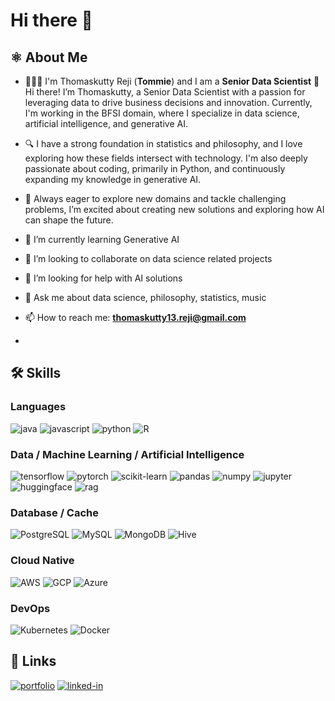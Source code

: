 # Hi there 👋

## ⚛️ About Me

- 👨🏻‍💻 I'm Thomaskutty Reji (**Tommie**) and I am a **Senior Data Scientist**
  👋 Hi there! I’m Thomaskutty, a Senior Data Scientist with a passion for leveraging data to drive business decisions and innovation. Currently, I'm working in the BFSI domain, where I specialize in data science, artificial intelligence, and generative AI.
- 🔍 I have a strong foundation in statistics and philosophy, and I love exploring how these fields intersect with technology. I'm also deeply passionate about coding, primarily in Python, and continuously expanding my knowledge in generative AI.
- 🚀 Always eager to explore new domains and tackle challenging problems, I’m excited about creating new solutions and exploring how AI can shape the future.

- 🌱 I’m currently learning Generative AI
- 👯 I’m looking to collaborate on data science related projects 
- 🤔 I’m looking for help with AI solutions
- 💬 Ask me about data science, philosophy, statistics, music
- 📫 How to reach me: **thomaskutty13.reji@gmail.com**
- 
## 🛠️ Skills

### Languages

![java](https://img.shields.io/badge/Java-ED8B00?style=for-the-badge&logo=openjdk&logoColor=white)
![javascript](https://img.shields.io/badge/JavaScript-323330?style=for-the-badge&logo=javascript&logoColor=F7DF1E)
![python](https://img.shields.io/badge/Python-3776AB?style=for-the-badge&logo=python&logoColor=white)
![R](https://img.shields.io/badge/R--Programming-FF4500?style=for-the-badge&logo=rag&logoColor=white)

### Data / Machine Learning / Artificial Intelligence

![tensorflow](https://img.shields.io/badge/TensorFlow-FF6F00?style=for-the-badge&logo=tensorflow&logoColor=white)
![pytorch](https://img.shields.io/badge/PyTorch-EE4C2C?style=for-the-badge&logo=pytorch&logoColor=white)
![scikit-learn](https://img.shields.io/badge/scikit--learn-F7931E?style=for-the-badge&logo=scikit-learn&logoColor=white)
![pandas](https://img.shields.io/badge/pandas-150458?style=for-the-badge&logo=pandas&logoColor=white)
![numpy](https://img.shields.io/badge/numpy-013243?style=for-the-badge&logo=numpy&logoColor=white)
![jupyter](https://img.shields.io/badge/Jupyter-F37626?style=for-the-badge&logo=jupyter&logoColor=white)
![huggingface](https://img.shields.io/badge/Hugging_Face-FFAE10?style=for-the-badge&logo=huggingface&logoColor=white)
![rag](https://img.shields.io/badge/Retrieval--Augmented%20Generation-FF4500?style=for-the-badge&logo=rag&logoColor=white)

### Database / Cache

![PostgreSQL](https://img.shields.io/badge/PostgreSQL-316192?style=for-the-badge&logo=postgresql&logoColor=white)
![MySQL](https://img.shields.io/badge/MySQL-00000F?style=for-the-badge&logo=mysql&logoColor=white)
![MongoDB](https://img.shields.io/badge/MongoDB-4EA94B?style=for-the-badge&logo=mongodb&logoColor=white)
![Hive](https://img.shields.io/badge/Hive-FF4500?style=for-the-badge&logo=rag&logoColor=white)
### Cloud Native

![AWS](https://img.shields.io/badge/Amazon%20AWS-232F3E?style=for-the-badge&logo=amazon-aws&logoColor=white)
![GCP](https://img.shields.io/badge/GCP-4285F4?style=for-the-badge&logo=google-cloud&logoColor=white)
![Azure](https://img.shields.io/badge/Microsoft%20Azure-0078D4?style=for-the-badge&logo=microsoft-azure&logoColor=white)

### DevOps
![Kubernetes](https://img.shields.io/badge/kubernetes-%23326ce5.svg?style=for-the-badge&logo=kubernetes&logoColor=white)
![Docker](https://img.shields.io/badge/docker-%230db7ed.svg?style=for-the-badge&logo=docker&logoColor=white)

## 🔗 Links

[![portfolio](https://img.shields.io/badge/Portfolio-5340ff?style=for-the-badge&logo=Google-chrome&logoColor=white)](https://medium.com/@thomaskutty13.reji)
[![linked-in](https://img.shields.io/badge/LinkedIn-0077B5?style=for-the-badge&logo=linkedin&logoColor=white)](https://www.linkedin.com/in/thomaskutty13reji/)
